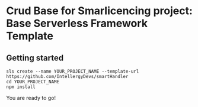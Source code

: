 # Crud Base for Smarlicencing project: Base Serverless Framework Template


## Getting started
```
sls create --name YOUR_PROJECT_NAME --template-url https://github.com/IntellergyDevs/smartHandler
cd YOUR_PROJECT_NAME
npm install
```

You are ready to go!
